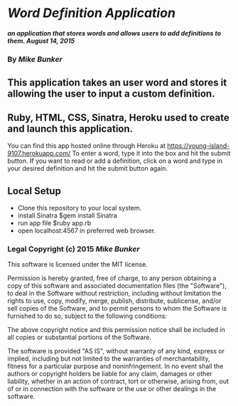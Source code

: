 # _Word Definition Application_

##### an application that stores words and allows users to add definitions to them. August 14, 2015

### By _**Mike Bunker**_

## This application takes an user word and stores it allowing the user to input a custom definition.

## Ruby, HTML, CSS, Sinatra, Heroku used to create and launch this application.

You can find this app hosted online through Heroku at https://young-island-9107.herokuapp.com/
To enter a word, type it into the box and hit the submit button. If you want to read or add a definition, click on a word and type in your desired definition and hit the submit button again.

## Local Setup
 * Clone this repository to your local system.
 * install Sinatra $gem install Sinatra
 * run app file $ruby app.rb
 * open localhost:4567 in preferred web browser.


### Legal Copyright (c) 2015 _**Mike Bunker**_

This software is licensed under the MIT license.

Permission is hereby granted, free of charge, to any person obtaining a copy
of this software and associated documentation files (the "Software"), to deal
in the Software without restriction, including without limitation the rights
to use, copy, modify, merge, publish, distribute, sublicense, and/or sell
copies of the Software, and to permit persons to whom the Software is
furnished to do so, subject to the following conditions:

The above copyright notice and this permission notice shall be included in
all copies or substantial portions of the Software.

The software is provided "AS IS", without warranty of any kind, express or implied, including but not limited to the warranties of merchantability, fitness for a particular purpose and noninfringement. In no event shall the authors or copyright holders be liable for any claim, damages or other liability, whether in an action of contract, tort or otherwise, arising from, out of or in connection with the software or the use or other dealings in the software.
